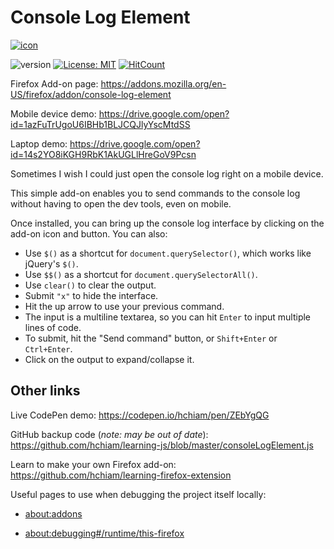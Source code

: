 # Console Log Element

[![icon](https://raw.githubusercontent.com/hchiam/console-log-element/master/console-log-element.png)](https://addons.mozilla.org/en-US/firefox/addon/console-log-element)

![version](https://img.shields.io/github/release/hchiam/console-log-element) [![License: MIT](https://img.shields.io/badge/License-MIT-yellow.svg)](https://opensource.org/licenses/MIT) [![HitCount](http://hits.dwyl.com/hchiam/console-log-element.svg)](http://hits.dwyl.com/hchiam/console-log-element)

Firefox Add-on page: <https://addons.mozilla.org/en-US/firefox/addon/console-log-element>

Mobile device demo: <https://drive.google.com/open?id=1azFuTrUgoU6IBHb1BLJCQJlyYscMtdSS>

Laptop demo: <https://drive.google.com/open?id=14s2YO8iKGH9RbK1AkUGLlHreGoV9Pcsn>

Sometimes I wish I could just open the console log right on a mobile device.

This simple add-on enables you to send commands to the console log without having to open the dev tools, even on mobile.

Once installed, you can bring up the console log interface by clicking on the add-on icon and button. You can also:

- Use `$()` as a shortcut for `document.querySelector()`, which works like jQuery's `$()`.
- Use `$$()` as a shortcut for `document.querySelectorAll()`.
- Use `clear()` to clear the output.
- Submit `"x"` to hide the interface.
- Hit the up arrow to use your previous command.
- The input is a multiline textarea, so you can hit `Enter` to input multiple lines of code.
- To submit, hit the "Send command" button, or `Shift+Enter` or `Ctrl+Enter`.
- Click on the output to expand/collapse it.

## Other links

Live CodePen demo: <https://codepen.io/hchiam/pen/ZEbYgQG>

GitHub backup code (_note: may be out of date_): <https://github.com/hchiam/learning-js/blob/master/consoleLogElement.js>

Learn to make your own Firefox add-on: <https://github.com/hchiam/learning-firefox-extension>

Useful pages to use when debugging the project itself locally:

- [about:addons](about:addons)

- [about:debugging#/runtime/this-firefox](about:debugging#/runtime/this-firefox)
